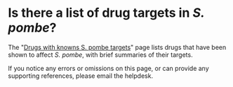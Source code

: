 # Is there a list of drug targets in *S. pombe*?
<!-- pombase_categories: Genome statistics and lists,Finding data -->

The "[Drugs with knowns S. pombe targets](/browse-curation/drugs-known-pombe-targets)" page lists
drugs that have been shown to affect *S. pombe*, with brief summaries of
their targets.

If you notice any errors or omissions on this page, or can provide any
supporting references, please email the helpdesk.


